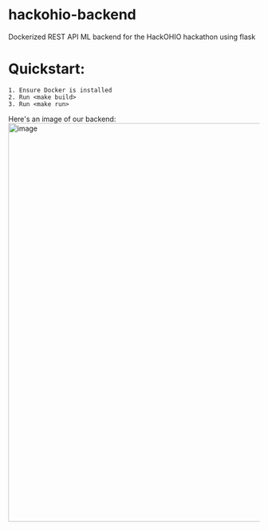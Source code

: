 # hackohio-backend
Dockerized REST API ML backend for the HackOHIO hackathon using flask
# Quickstart:
```
1. Ensure Docker is installed
2. Run <make build>
3. Run <make run>
```

Here's an image of our backend: 
<a href="https://github.com/Acty101/hackohio-backend/blob/main/backend%20tech.pdf">
  <img width="800" alt="image" src="https://github.com/Acty101/hackohio-backend/assets/64059842/508e7dd4-52e1-4ef0-9eaa-e1fcf5cab8f2">
</a>
